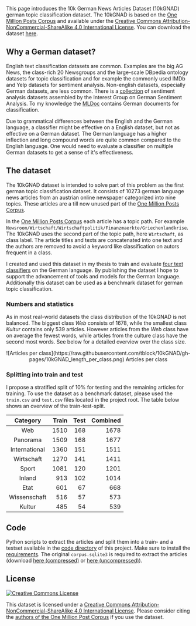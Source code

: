 [](https://tblock.github.io/10kGNAD/structured_data_dataset_info.json)

This page introduces the 10k German News Articles Dataset (10kGNAD) german topic classification dataset. 
The 10kGNAD is based on the [One Million Posts Corpus](https://ofai.github.io/million-post-corpus/) and available under the [Creative Commons Attribution-NonCommercial-ShareAlike 4.0 International License](https://creativecommons.org/licenses/by-nc-sa/4.0/). You can download the dataset [here](https://github.com/tblock/10kGNAD).


## Why a German dataset? 

English text classification datasets are common.
Examples are the big AG News, the class-rich 20 Newsgroups and the large-scale DBpedia ontology datasets for topic classification and for example the commonly used IMDb and Yelp datasets for sentiment analysis.
Non-english datasets, especially German datasets, are less common.
There is a [collection](https://sites.google.com/site/iggsahome/downloads) of sentiment analysis datasets assembled by the Interest Group on German Sentiment Analysis. 
To my knowledge the [MLDoc](https://github.com/facebookresearch/MLDoc) contains German documents for classification.


Due to grammatical differences between the English and the German language, a classifier might be effective on a English dataset, but not as effective on a German dataset.
The German language has a higher inflection and long compound words are quite common compared to the English language. 
One would need to evaluate a classifier on multiple German datasets to get a sense of it's effectiveness.

## The dataset 

The 10kGNAD dataset is intended to solve part of this problem as the first german topic classification dataset.
It consists of 10273 german language news articles from an austrian online newspaper categorized into nine topics.
These articles are a till now unused part of the [One Million Posts Corpus](https://ofai.github.io/million-post-corpus/).

In the [One Million Posts Corpus](https://ofai.github.io/million-post-corpus/) each article has a topic path. For example `Newsroom/Wirtschaft/Wirtschaftpolitik/Finanzmaerkte/Griechenlandkrise`.
The 10kGNAD uses the second part of the topic path, here `Wirtschaft`, as class label.
The article titles and texts are concatenated into one text and the authors are removed to avoid a keyword like classification on autors frequent in a class. 

I created and used this dataset in my thesis to train and evaluate [four text classifiers](https://github.com/tblock/thesis-data) on the German language.
By publishing the dataset I hope to support the advancement of tools and models for the German language.
Additionally this dataset can be used as a benchmark dataset for german topic classification.  


### Numbers and statistics

As in most real-world datasets the class distribution of the 10kGNAD is not balanced.
The biggest class *Web* consists of 1678, while the smallest class *Kultur* contains only 539 articles.
However articles from the *Web* class have on average the fewest words, while articles from the culture class have the second most words.
See below for a detailed overview over the class size.

<center>
  ![Articles per class](https://raw.githubusercontent.com/tblock/10kGNAD/gh-pages/10kGNAD_length_per_class.png)
  Articles per class
</center>

### Splitting into train and test

I propose a stratified split of 10% for testing and the remaining articles for training.
To use the dataset as a benchmark dataset, please used the `train.csv` and `test.csv` files located in the project root.
The table below shows an overview of the train-test-split.

  | Category | Train | Test | Combined |
  | :---: | -----: | ----: | --------: |
  | Web                  | 1510  | 168  | 1678     |
  | Panorama             | 1509  | 168  | 1677     |
  | International        | 1360  | 151  | 1511     |
  | Wirtschaft           | 1270  | 141  | 1411     |
  | Sport                | 1081  | 120  | 1201     |
  | Inland               | 913   | 102  | 1014     |
  | Etat                 | 601   | 67   | 668      |
  | Wissenschaft         | 516   | 57   | 573      |
  | Kultur               | 485   | 54   | 539      |


## Code

Python scripts to extract the articles and split them into a train- and a testset available in the [code directory](https://github.com/tblock/10kGNAD/tree/master/code) of this project.
Make sure to install the [requirements](https://github.com/tblock/10kGNAD/blob/master/requirements.txt).
The original `corpus.sqlite3` is required to extract the articles (download [here (compressed)](https://github.com/OFAI/million-post-corpus/releases/download/v1.0.0/million_post_corpus.tar.bz2) or [here (uncompressed)](https://github.com/tblock/10kGNAD/releases/download/v1.0/corpus.sqlite3)).



## License
[![Creative Commons License](https://i.creativecommons.org/l/by-nc-sa/4.0/88x31.png)](http://creativecommons.org/licenses/by-nc-sa/4.0/)


This dataset is licensed under a [Creative Commons Attribution-NonCommercial-ShareAlike 4.0 International License](http://creativecommons.org/licenses/by-nc-sa/4.0/).
Please consider citing the [authors of the One Million Post Corpus](https://ofai.github.io/million-post-corpus/#citation) if you use the dataset. 

<script type="application/ld+json">
{
  "@context":"https://schema.org/",
  "@type":"Dataset",
  "name":"Ten Thousand German News Articles Dataset",
  "description":"10kGNAD - A german topic classification dataset. Visit the dataset page for more information: https://tblock.github.io/10kGNAD/",
  "url":"https://tblock.github.io/10kGNAD/",
  "license":"https://creativecommons.org/licenses/by-nc-sa/4.0/",
  "sameAs":"https://github.com/tblock/10kGNAD",
  "keywords":[
     "topic classification",
     "german",
     "newspaper",
     "nlp"
  ],
  "creator":{
     "@type":"Person",
     "name":"T. Block",
     "email":"tblock[at]e.mail.de"
  },
  "distribution":[
     {
        "@type":"DataDownload",
        "encodingFormat":"CSV",
        "contentUrl":"https://github.com/tblock/10kGNAD/raw/master/articles.csv"
     }
  ]
}
</script>
